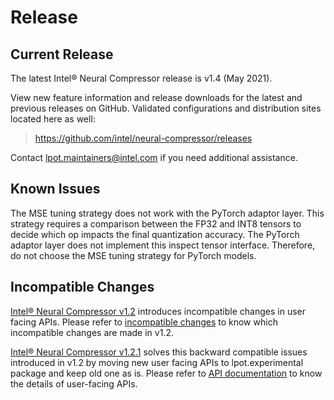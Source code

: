 Release
=======

## Current Release

The latest Intel® Neural Compressor release is v1.4 (May 2021).

View new feature information and release downloads for the latest and previous releases on GitHub. Validated configurations and distribution sites located here as well:

> <https://github.com/intel/neural-compressor/releases>

Contact <lpot.maintainers@intel.com> if you need additional assistance.

## Known Issues

The MSE tuning strategy does not work with the PyTorch adaptor layer. This strategy requires a comparison between the FP32 and INT8 tensors to decide which op impacts the final quantization accuracy. The PyTorch adaptor layer does not implement this inspect tensor interface. Therefore, do not choose the MSE tuning strategy for PyTorch models.

## Incompatible Changes

[Intel® Neural Compressor v1.2](https://github.com/intel/neural-compressor/tree/v1.2) introduces incompatible changes in user facing APIs. Please refer to [incompatible changes](./docs/incompatible_changes.md) to know which incompatible changes are made in v1.2.

[Intel® Neural Compressor v1.2.1](https://github.com/intel/neural-compressor/tree/v1.2.1) solves this backward compatible issues introduced in v1.2 by moving new user facing APIs to lpot.experimental package and keep old one as is. Please refer to [API documentation](/api-documentation/api-introduction.md) to know the details of user-facing APIs.


